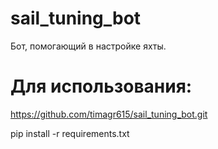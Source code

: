 # sail_tuning_bot
Бот, помогающий в настройке яхты.

# Для использования:

https://github.com/timagr615/sail_tuning_bot.git

pip install -r requirements.txt
